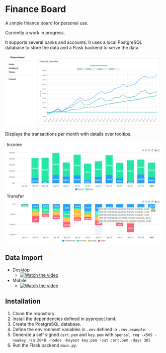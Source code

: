 # Finance Board

A simple finance board for personal use.

Currently a work in progress.

It supports several banks and accounts.
It uses a local PostgreSQL database to store the data and a Flask backend to serve the data.

![Finance Board](./docs/finance-board-line.png)

Displays the transactions per month with details over tooltips.

![Finance Board](./docs/finance-board-column-chart.png)

## Data Import

- Desktop
  - [![Watch the video](https://img.youtube.com/vi/rdT5S6Wx1_Q/hqdefault.jpg)](https://www.youtube.com/watch?v=rdT5S6Wx1_Q)
- Mobile
  - [![Watch the video](https://img.youtube.com/vi/u1pUBUBylOU/hqdefault.jpg)](https://www.youtube.com/watch?v=u1pUBUBylOU)

## Installation

1. Clone the repository.
2. Install the dependencies defined in pyproject.toml.
3. Create the PostgreSQL database.
4. Define the environment variables in `.env` defined in `.env.example`.
5. Generate a self signed `cert.pem` and `key.pem` with `openssl req -x509 -newkey rsa:2048 -nodes -keyout key.pem -out cert.pem -days 365`
6. Run the Flask backend `main.py`.
